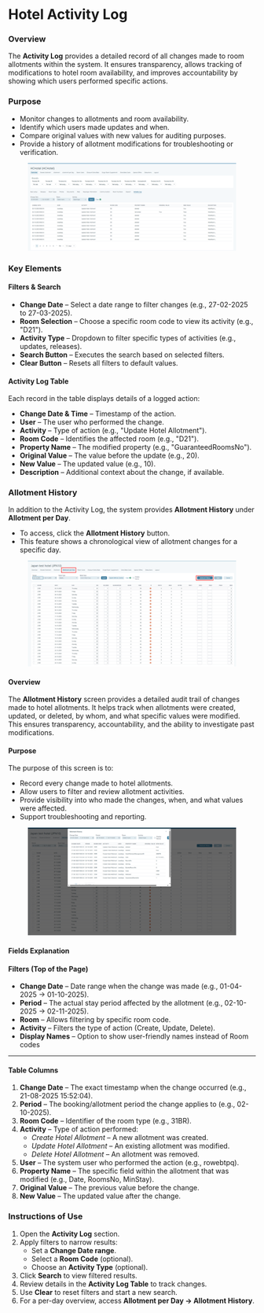 # Hotel Activity Log

### Overview

The **Activity Log** provides a detailed record of all changes made to room allotments within the system. It ensures transparency, allows tracking of modifications to hotel room availability, and improves accountability by showing which users performed specific actions.

### Purpose

* Monitor changes to allotments and room availability.
* Identify which users made updates and when.
* Compare original values with new values for auditing purposes.
* Provide a history of allotment modifications for troubleshooting or verification.

<figure><img src="../../.gitbook/assets/image (40).png" alt=""><figcaption></figcaption></figure>

### **Key Elements**

#### Filters & Search

* **Change Date** – Select a date range to filter changes (e.g., 27-02-2025 to 27-03-2025).
* **Room Selection** – Choose a specific room code to view its activity (e.g., "D21").
* **Activity Type** – Dropdown to filter specific types of activities (e.g., updates, releases).
* **Search Button** – Executes the search based on selected filters.
* **Clear Button** – Resets all filters to default values.

#### Activity Log Table

Each record in the table displays details of a logged action:

* **Change Date & Time** – Timestamp of the action.
* **User** – The user who performed the change.
* **Activity** – Type of action (e.g., "Update Hotel Allotment").
* **Room Code** – Identifies the affected room (e.g., "D21").
* **Property Name** – The modified property (e.g., "GuaranteedRoomsNo").
* **Original Value** – The value before the update (e.g., 20).
* **New Value** – The updated value (e.g., 10).
* **Description** – Additional context about the change, if available.

### **Allotment History**

In addition to the Activity Log, the system provides **Allotment History** under **Allotment per Day**.

* To access, click the **Allotment History** button.
* This feature shows a chronological view of allotment changes for a specific day.

<figure><img src="../../.gitbook/assets/image (1) (1) (1) (1).png" alt=""><figcaption></figcaption></figure>

#### **Overview**

The **Allotment History** screen provides a detailed audit trail of changes made to hotel allotments. It helps track when allotments were created, updated, or deleted, by whom, and what specific values were modified.\
This ensures transparency, accountability, and the ability to investigate past modifications.

#### **Purpose**

The purpose of this screen is to:

* Record every change made to hotel allotments.
* Allow users to filter and review allotment activities.
* Provide visibility into who made the changes, when, and what values were affected.
* Support troubleshooting and reporting.

<figure><img src="../../.gitbook/assets/image (2) (1) (1).png" alt=""><figcaption></figcaption></figure>

#### **Fields Explanation**

#### **Filters (Top of the Page)**

* **Change Date** – Date range when the change was made (e.g., 01-04-2025 → 01-10-2025).
* **Period** – The actual stay period affected by the allotment (e.g., 02-10-2025 → 02-11-2025).
* **Room** – Allows filtering by specific room code.
* **Activity** – Filters the type of action (Create, Update, Delete).
* **Display Names** – Option to show user-friendly names instead of Room codes

***

#### **Table Columns**

1. **Change Date** – The exact timestamp when the change occurred (e.g., 21-08-2025 15:52:04).
2. **Period** – The booking/allotment period the change applies to (e.g., 02-10-2025).
3. **Room Code** – Identifier of the room type (e.g., 31BR).
4. **Activity** – Type of action performed:
   * _Create Hotel Allotment_ – A new allotment was created.
   * _Update Hotel Allotment_ – An existing allotment was modified.
   * _Delete Hotel Allotment_ – An allotment was removed.
5. **User** – The system user who performed the action (e.g., rowebtpq).
6. **Property Name** – The specific field within the allotment that was modified (e.g., Date, RoomsNo, MinStay).
7. **Original Value** – The previous value before the change.
8. **New Value** – The updated value after the change.

### Instructions of Use

1. Open the **Activity Log** section.
2. Apply filters to narrow results:
   * Set a **Change Date range**.
   * Select a **Room Code** (optional).
   * Choose an **Activity Type** (optional).
3. Click **Search** to view filtered results.
4. Review details in the **Activity Log Table** to track changes.
5. Use **Clear** to reset filters and start a new search.
6. For a per-day overview, access **Allotment per Day → Allotment History**.
